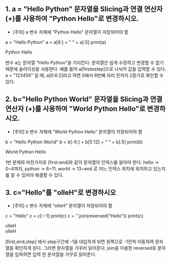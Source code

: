 ## 1. a = "Hello Python" 문자열을 Slicing과 연결 연산자 (+)를 사용하여 "Python Hello"로 변경하시오.
* [주의] a 변수 자체에 "Python Hello" 문자열이 저장되어야 함

a = "Hello Python"
a = a[6:] + " " + a[:5]
print(a)

Python Hello

변수 a는 문자열 "Hello Python"을 가리킨다. 문자열은 쉽게 수정하고 변경할 수 없기 때문에 슬라이싱을 사용한다. 예를 들어 a[first:end:step]으로 나뉘어 값을 입력할 수 있다. a = "123456" 일 때, a[0:6:2]라고 하면 0에서 6번째 자리 전까지 2증가로 확인할 수 있다.

## 2. b="Hello Python World" 문자열을 Slicing과 연결 연산자 (+)를 사용하여 "World Python Hello"로 변경하시오.
- [주의] b 변수 자체에 "World Python Hello" 문자열이 저장되어야 함

b = "Hello Python World"
b = b[-5:] + b[5:12] + " " + b[:5]
print(b)

World Python Hello

1번 문제와 마찬가지로 [first:end]와 같이 문자열의 인덱스를 알아야 한다. hello -> 0~4까지, python -> 6~11, world -> 13~end 로 어느 인덱스 위치에 위치하고 있는지를 알 수 있어야 해결할 수 있다.

## 3. c="Hello"를 "olleH"로 변경하시오
- [주의] c 변수 자체에 "olleH" 문자열이 저장되어야 함

c = "Hello"
c = c[::-1]
print(c)
c = ''.join(reversed("Hello"))
print(c)

olleH   
olleH

[first,end,step] 에서 step구간에 -1을 대입하게 되면 왼쪽으로 -1칸씩 이동하여 문자열을 확인하게 된다. 그러면 문자열을 거꾸러 읽어준다. join을 이용한 reversed로 문자열을 입력하면 입력 한 문자열을 거꾸로 읽어준다.
